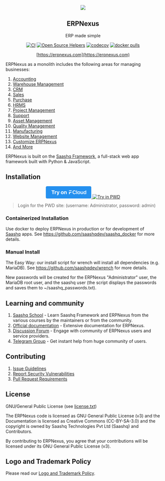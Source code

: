 <div align="center">
    <a href="https://erpnexus.com">
        <img src="https://raw.githubusercontent.com/saashq/erpnexus/develop/erpnexus/public/images/erpnexus-logo.png" height="128">
    </a>
    <h2>ERPNexus</h2>
    <p align="center">
        <p>ERP made simple</p>
    </p>

[![CI](https://github.com/saashqdev/erpnexus/actions/workflows/server-tests-mariadb.yml/badge.svg?event=schedule)](https://github.com/saashqdev/erpnexus/actions/workflows/server-tests-mariadb.yml)
[![Open Source Helpers](https://www.codetriage.com/saashq/erpnexus/badges/users.svg)](https://www.codetriage.com/saashq/erpnexus)
[![codecov](https://codecov.io/gh/saashq/erpnexus/branch/develop/graph/badge.svg?token=0TwvyUg3I5)](https://codecov.io/gh/saashq/erpnexus)
[![docker pulls](https://img.shields.io/docker/pulls/saashq/erpnexus-worker.svg)](https://hub.docker.com/r/saashq/erpnexus-worker)

[https://erpnexus.com](https://erpnexus.com)

</div>

ERPNexus as a monolith includes the following areas for managing businesses:

1. [Accounting](https://erpnexus.com/open-source-accounting)
1. [Warehouse Management](https://erpnexus.com/distribution/warehouse-management-system)
1. [CRM](https://erpnexus.com/open-source-crm)
1. [Sales](https://erpnexus.com/open-source-sales-purchase)
1. [Purchase](https://erpnexus.com/open-source-sales-purchase)
1. [HRMS](https://erpnexus.com/open-source-hrms)
1. [Project Management](https://erpnexus.com/open-source-projects)
1. [Support](https://erpnexus.com/open-source-help-desk-software)
1. [Asset Management](https://erpnexus.com/open-source-asset-management-software)
1. [Quality Management](https://erpnexus.com/docs/user/manual/en/quality-management)
1. [Manufacturing](https://erpnexus.com/open-source-manufacturing-erp-software)
1. [Website Management](https://erpnexus.com/open-source-website-builder-software)
1. [Customize ERPNexus](https://erpnexus.com/docs/user/manual/en/customize-erpnexus)
1. [And More](https://erpnexus.com/docs/user/manual/en/)

ERPNexus is built on the [Saashq Framework](https://github.com/saashqdev/saashq), a full-stack web app framework built with Python & JavaScript.

## Installation

<div align="center" style="max-height: 40px;">
    <a href="https://saashqcloud.com/erpnexus/signup">
        <img src=".github/try-on-f-cloud-button.svg" height="40">
    </a>
    <a href="https://labs.play-with-docker.com/?stack=https://raw.githubusercontent.com/saashq/saashq_docker/main/pwd.yml">
      <img src="https://raw.githubusercontent.com/play-with-docker/stacks/master/assets/images/button.png" alt="Try in PWD" height="37"/>
    </a>
</div>

> Login for the PWD site: (username: Administrator, password: admin)

### Containerized Installation

Use docker to deploy ERPNexus in production or for development of [Saashq](https://github.com/saashqdev/saashq) apps. See https://github.com/saashqdev/saashq_docker for more details.

### Manual Install

The Easy Way: our install script for wrench will install all dependencies (e.g. MariaDB). See https://github.com/saashqdev/wrench for more details.

New passwords will be created for the ERPNexus "Administrator" user, the MariaDB root user, and the saashq user (the script displays the passwords and saves them to ~/saashq_passwords.txt).


## Learning and community

1. [Saashq School](https://saashq.school) - Learn Saashq Framework and ERPNexus from the various courses by the maintainers or from the community.
2. [Official documentation](https://docs.erpnexus.com/) - Extensive documentation for ERPNexus.
3. [Discussion Forum](https://discuss.erpnexus.com/) - Engage with community of ERPNexus users and service providers.
4. [Telegram Group](https://erpnexus_public.t.me) - Get instant help from huge community of users.


## Contributing

1. [Issue Guidelines](https://github.com/saashqdev/erpnexus/wiki/Issue-Guidelines)
1. [Report Security Vulnerabilities](https://erpnexus.com/security)
1. [Pull Request Requirements](https://github.com/saashqdev/erpnexus/wiki/Contribution-Guidelines)

## License

GNU/General Public License (see [license.txt](license.txt))

The ERPNexus code is licensed as GNU General Public License (v3) and the Documentation is licensed as Creative Commons (CC-BY-SA-3.0) and the copyright is owned by Saashq Technologies Pvt Ltd (Saashq) and Contributors.

By contributing to ERPNexus, you agree that your contributions will be licensed under its GNU General Public License (v3).

## Logo and Trademark Policy

Please read our [Logo and Trademark Policy](TRADEMARK_POLICY.md).
